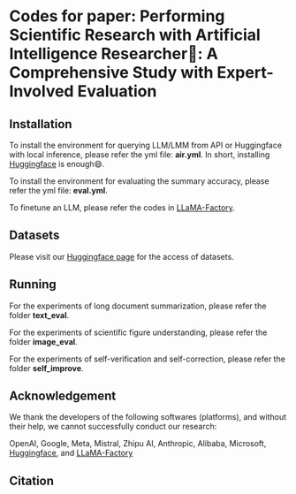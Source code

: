 # Codes for paper: Performing Scientific Research with Artificial Intelligence Researcher🤔: A Comprehensive Study with Expert-Involved Evaluation

## Installation

To install the environment for querying LLM/LMM from API or Huggingface with local inference, please refer the yml file: **air.yml**. In short, installing [Huggingface](https://huggingface.co/) is enough😄.

To install the environment for evaluating the summary accuracy, please refer the yml file: **eval.yml**.

To finetune an LLM, please refer the codes in [LLaMA-Factory](https://github.com/hiyouga/LLaMA-Factory).


## Datasets

Please visit our [Huggingface page](https://huggingface.co/datasets/iLOVE2D/AIR_DATA) for the access of datasets.

## Running

For the experiments of long document summarization, please refer the folder **text_eval**.

For the experiments of scientific figure understanding, please refer the folder **image_eval**.

For the experiments of self-verification and self-correction, please refer the folder **self_improve**.


## Acknowledgement

We thank the developers of the following softwares (platforms), and without their help, we cannot successfully conduct our research:

OpenAI, Google, Meta, Mistral, Zhipu AI, Anthropic, Alibaba, Microsoft, [Huggingface](https://huggingface.co/), and [LLaMA-Factory](https://github.com/hiyouga/LLaMA-Factory)



## Citation
